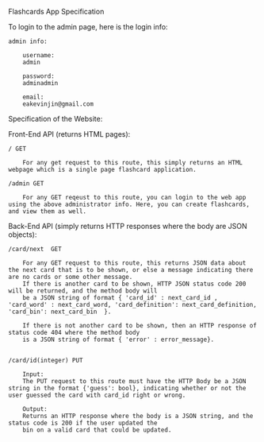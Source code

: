Flashcards App Specification 

To login to the admin page, here is the login info: 

    admin info:

        username:
        admin

        password:
        adminadmin

        email:
        eakevinjin@gmail.com


Specification of the Website:

Front-End API (returns HTML pages):

    / GET 

        For any get request to this route, this simply returns an HTML webpage which is a single page flashcard application. 

    /admin GET

        For any GET reqeust to this route, you can login to the web app using the above administrator info. Here, you can create flashcards, and view them as well. 

Back-End API (simply returns HTTP responses where the body are JSON objects):

    /card/next  GET

        For any GET request to this route, this returns JSON data about the next card that is to be shown, or else a message indicating there are no cards or some other message. 
        If there is another card to be shown, HTTP JSON status code 200 will be returned, and the method body will
        be a JSON string of format { 'card_id' : next_card_id , 'card_word' : next_card_word, 'card_definition': next_card_definition, 'card_bin': next_card_bin  }.

        If there is not another card to be shown, then an HTTP response of status code 404 where the method body 
        is a JSON string of format { 'error' : error_message}. 


    /card/id(integer) PUT

        Input: 
        The PUT request to this route must have the HTTP Body be a JSON string in the format {'guess': bool}, indicating whether or not the user guessed the card with card_id right or wrong. 

        Output:
        Returns an HTTP response where the body is a JSON string, and the status code is 200 if the user updated the
        bin on a valid card that could be updated. 
